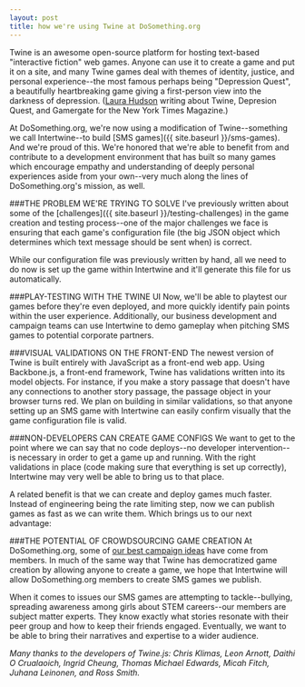 ```yaml
---
layout: post
title: how we're using Twine at DoSomething.org
---
```

Twine is an awesome open-source platform for hosting text-based "interactive fiction" web games. Anyone can use it to create a game and put it on a site, and many Twine games deal with themes of identity, justice, and personal experience--the most famous perhaps being "Depression Quest", a beautifully heartbreaking game giving a first-person view into the darkness of depression. ([Laura Hudson](http://www.nytimes.com/2014/11/23/magazine/twine-the-video-game-technology-for-all.html) writing about Twine, Depresion Quest, and Gamergate for the New York Times Magazine.)

At DoSomething.org, we're now using a modification of Twine--something we call Intertwine--to build [SMS games]({{ site.baseurl }}/sms-games). And we're proud of this. We're honored that we're able to benefit from and contribute to a development environment that has built so many games which encourage empathy and understanding of deeply personal experiences aside from your own--very much along the lines of DoSomething.org's mission, as well. 

###THE PROBLEM WE'RE TRYING TO SOLVE
I've previously written about some of the [challenges]({{ site.baseurl }}/testing-challenges) in the game creation and testing process--one of the major challenges we face is ensuring that each game's configuration file (the big JSON object which determines which text message should be sent when) is correct. 

While our configuration file was previously written by hand, all we need to do now is set up the game within Intertwine and it'll generate this file for us automatically. 

###PLAY-TESTING WITH THE TWINE UI
Now, we'll be able to playtest our games before they're even deployed, and more quickly  identify pain points within the user experience. Additionally, our business development and campaign teams can use Intertwine to demo gameplay when pitching SMS games to potential corporate partners. 

###VISUAL VALIDATIONS ON THE FRONT-END
The newest version of Twine is built entirely with JavaScript as a front-end web app. Using Backbone.js, a front-end framework, Twine has validations written into its model objects. For instance, if you make a story passage that doesn't have any connections to another story passage, the passage object in your browser turns red. We plan on building in similar validations, so that anyone setting up an SMS game with Intertwine can easily confirm visually that the game configuration file is valid. 

###NON-DEVELOPERS CAN CREATE GAME CONFIGS 
We want to get to the point where we can say that no code deploys--no developer intervention--is necessary in order to get a game up and running. With the right validations in place (code making sure that everything is set up correctly), Intertwine may very well be able to bring us to that place. 

A related benefit is that we can create and deploy games much faster. Instead of engineering being the rate limiting step, now we can publish games as fast as we can write them. Which brings us to our next advantage:

###THE POTENTIAL OF CROWDSOURCING GAME CREATION
At DoSomething.org, some of [our best campaign ideas](https://www.dosomething.org/campaigns/hunt) have come from members. In much of the same way that Twine has democratized game creation by allowing anyone to create a game, we hope that Intertwine will allow DoSomething.org members to create SMS games we publish. 

When it comes to issues our SMS games are attempting to tackle--bullying, spreading awareness among girls about STEM careers--our members are subject matter experts. They know exactly what stories resonate with their peer group and how to keep their friends engaged. Eventually, we want to be able to bring their narratives and expertise to a wider audience. 

*Many thanks to the developers of Twine.js: Chris Klimas, Leon Arnott, Daithi O Crualaoich, Ingrid Cheung, Thomas Michael Edwards, Micah Fitch, Juhana Leinonen, and Ross Smith.*